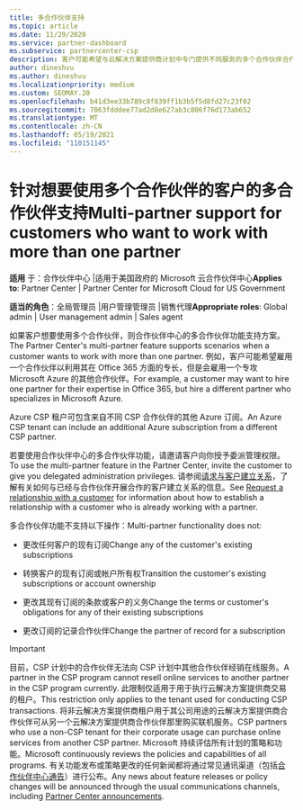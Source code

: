 ```yaml
---
title: 多合作伙伴支持
ms.topic: article
ms.date: 11/29/2020
ms.service: partner-dashboard
ms.subservice: partnercenter-csp
description: 客户可能希望与云解决方案提供商计划中专门提供不同服务的多个合作伙伴合作。
author: dineshvu
ms.author: dineshvu
ms.localizationpriority: medium
ms.custom: SEOMAY.20
ms.openlocfilehash: b41d3ee33b789c8f839ff1b3b5f5d8fd27c23f02
ms.sourcegitcommit: 7063fdddee77ad2d8e627ab3c806f76d173ab652
ms.translationtype: MT
ms.contentlocale: zh-CN
ms.lasthandoff: 05/19/2021
ms.locfileid: "110151145"
---
```

# <a name="multi-partner-support-for-customers-who-want-to-work-with-more-than-one-partner"></a><span data-ttu-id="e2bee-103">针对想要使用多个合作伙伴的客户的多合作伙伴支持</span><span class="sxs-lookup"><span data-stu-id="e2bee-103">Multi-partner support for customers who want to work with more than one partner</span></span>

<span data-ttu-id="e2bee-104">**适用** 于：合作伙伴中心 |适用于美国政府的 Microsoft 云合作伙伴中心</span><span class="sxs-lookup"><span data-stu-id="e2bee-104">**Applies to**: Partner Center | Partner Center for Microsoft Cloud for US Government</span></span>

<span data-ttu-id="e2bee-105">**适当的角色**：全局管理员 |用户管理管理员 |销售代理</span><span class="sxs-lookup"><span data-stu-id="e2bee-105">**Appropriate roles**: Global admin | User management admin | Sales agent</span></span>

<span data-ttu-id="e2bee-106">如果客户想要使用多个合作伙伴，则合作伙伴中心的多合作伙伴功能支持方案。</span><span class="sxs-lookup"><span data-stu-id="e2bee-106">The Partner Center's multi-partner feature supports scenarios when a customer wants to work with more than one partner.</span></span> <span data-ttu-id="e2bee-107">例如，客户可能希望雇用一个合作伙伴以利用其在 Office 365 方面的专长，但是会雇用一个专攻 Microsoft Azure 的其他合作伙伴。</span><span class="sxs-lookup"><span data-stu-id="e2bee-107">For example, a customer may want to hire one partner for their expertise in Office 365, but hire a different partner who specializes in Microsoft Azure.</span></span>

<span data-ttu-id="e2bee-108">Azure CSP 租户可包含来自不同 CSP 合作伙伴的其他 Azure 订阅。</span><span class="sxs-lookup"><span data-stu-id="e2bee-108">An Azure CSP tenant can include an additional Azure subscription from a different CSP partner.</span></span>

<span data-ttu-id="e2bee-109">若要使用合作伙伴中心的多合作伙伴功能，请邀请客户向你授予委派管理权限。</span><span class="sxs-lookup"><span data-stu-id="e2bee-109">To use the multi-partner feature in the Partner Center, invite the customer to give you delegated administration privileges.</span></span> <span data-ttu-id="e2bee-110">请参阅[请求与客户建立关系](request-a-relationship-with-a-customer.md)，了解有关如何与已经与合作伙伴开展合作的客户建立关系的信息。</span><span class="sxs-lookup"><span data-stu-id="e2bee-110">See [Request a relationship with a customer](request-a-relationship-with-a-customer.md) for information about how to establish a relationship with a customer who is already working with a partner.</span></span>

<span data-ttu-id="e2bee-111">多合作伙伴功能不支持以下操作：</span><span class="sxs-lookup"><span data-stu-id="e2bee-111">Multi-partner functionality does not:</span></span>

- <span data-ttu-id="e2bee-112">更改任何客户的现有订阅</span><span class="sxs-lookup"><span data-stu-id="e2bee-112">Change any of the customer's existing subscriptions</span></span>

- <span data-ttu-id="e2bee-113">转换客户的现有订阅或帐户所有权</span><span class="sxs-lookup"><span data-stu-id="e2bee-113">Transition the customer's existing subscriptions or account ownership</span></span>

- <span data-ttu-id="e2bee-114">更改其现有订阅的条款或客户的义务</span><span class="sxs-lookup"><span data-stu-id="e2bee-114">Change the terms or customer's obligations for any of their existing subscriptions</span></span>

- <span data-ttu-id="e2bee-115">更改订阅的记录合作伙伴</span><span class="sxs-lookup"><span data-stu-id="e2bee-115">Change the partner of record for a subscription</span></span>

> [!IMPORTANT]  
> <span data-ttu-id="e2bee-116">目前，CSP 计划中的合作伙伴无法向 CSP 计划中其他合作伙伴经销在线服务。</span><span class="sxs-lookup"><span data-stu-id="e2bee-116">A partner in the CSP program cannot resell online services to another partner in the CSP program currently.</span></span> <span data-ttu-id="e2bee-117">此限制仅适用于用于执行云解决方案提供商交易的租户。</span><span class="sxs-lookup"><span data-stu-id="e2bee-117">This restriction only applies to the tenant used for conducting CSP transactions.</span></span> <span data-ttu-id="e2bee-118">将非云解决方案提供商租户用于其公司用途的云解决方案提供商合作伙伴可从另一个云解决方案提供商合作伙伴那里购买联机服务。</span><span class="sxs-lookup"><span data-stu-id="e2bee-118">CSP partners who use a non-CSP tenant for their corporate usage can purchase online services from another CSP partner.</span></span> <span data-ttu-id="e2bee-119">Microsoft 持续评估所有计划的策略和功能。</span><span class="sxs-lookup"><span data-stu-id="e2bee-119">Microsoft continuously reviews the policies and capabilities of all programs.</span></span> <span data-ttu-id="e2bee-120">有关功能发布或策略更改的任何新闻都将通过常见通讯渠道（包括[合作伙伴中心通告](announcements/index.md)）进行公布。</span><span class="sxs-lookup"><span data-stu-id="e2bee-120">Any news about feature releases or policy changes will be announced through the usual communications channels, including [Partner Center announcements](announcements/index.md).</span></span>
